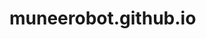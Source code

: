 # muneerobot.github.io
<!DOCTYPE html>
<html>
<head>
    <title>Your Webpage Title</title>
    <style>
        @import url(https://fonts.googleapis.com/css?family=Droid+Sans);

        * {
          position: relative;
          color: #000;
          font-size: 14px;
          font-family: 'Droid Sans', sans-serif;
        }

        a,
        a:link,
        a:hover,
        a:visited {
          color: #000;
          text-decoration: none;
        }

        a:hover {
          color: red;
        }

        #POSITION-RELATIVE,
        #position-relative,
        * {
          position: relative;
        }

        #FLOAT-LEFT,
        .float-left {
          float: left;
        }

        #CLEAR,
        .clear {
          clear: both;
        }

        #CENTER,
        .center {
          text-align: center;
        }

        #BOLD,
        .bold {
          font-weight: bold;
        }

        #CARD,
        .card,
        .card-helper,
        .card:before,
        .card:after {

          width: 320px;
          height: 160px;

          box-shadow: -4px 4px 24px rgba(0, 0, 0, 0.5);

          padding: 20px;
          border-radius: 8px;

          background: #fff;
        }

        .card {
          transform: rotate(-40deg) rotateX(20deg) rotateY(30deg);
          -webkit-transform: rotate(-40deg) rotateX(20deg) rotateY(30deg);
          margin: 80px auto;
        }

        .card-helper {
          position: absolute;
          top: 0;
          left: 0;
        }

        .card:before,
        .card:after {
          content: "";
          position: absolute;
          left: 0;

          background-image: url("https://bit.ly/14bsqFY");  
          background-repeat: no-repeat;
          background-position: 20px 20px;
          background-size: 130px;
        }

        .card:before {
          transform: rotate(8deg);
          -webkit-transform: rotate(8deg);
          top: -20px;
          z-index: -1;
        }

        .card:after {
          transform: rotate(16deg);
          -webkit-transform: rotate(16deg);
          top: -40px;
          z-index: -2;
        }

        .image {
          margin: 0 20px 15px 0;
        }

        .image img {
          width: 130px;
          height: 130px;
          border-radius: 4px;
        }

        .title {
          font-size: 32px;
        }

        .card:hover {
          transform: none;
          -webkit-transform: none;
        }

        .card:hover:before,
        .card:hover:after {
          top: 0;
        }

        .card:hover:before {
          transform: rotate(-32deg) rotateX(20deg) rotateY(30deg);
          -webkit-transform: rotate(-24deg) rotateX(20deg) rotateY(30deg);

        }

        .card:hover:after {
          transform: rotate(-32deg) rotateX(20deg) rotateY(30deg);
          -webkit-transform: rotate(-32deg) rotateX(20deg) rotateY(30deg);
        }

        .card,
        .card:before,
        .card:after,
        .card:hover,
        .card:hover:before,
        .card:hover:after {
          transition: all 0.8s ease-in-out;
          -webkit-transition: all 0.8s ease-in-out;
        }

        .card,
        .card:before,
        .card:after {
          transition-delay: 0.8s;
          -webkit-transition-delay: 0.8s;
        }
    </style>
</head>
<body>
    <div class="main card">
        <div class="main-helper card-helper"></div>
        <div class="image float-left">
            <img src="https://i.postimg.cc/zXmBV66L/Food-QR-Code-Business-Card-White-Black-Simple-Modern-Style.png">
        </div>
        <div class="content float-left">
            <div class="title bold">Muneer</div>
            <div class="subtitle">Marketing Head</div>
            <div class="subtitle bold"><br>KAR Business Services</div>
            <div class="subtitle">Hor al Anz, Dubai</div>
        </div>
        <div class="footer clear center">
            kartypingcentre@gmail.com, kartyping.com
        </div>
    </div>
</body>
</html>
